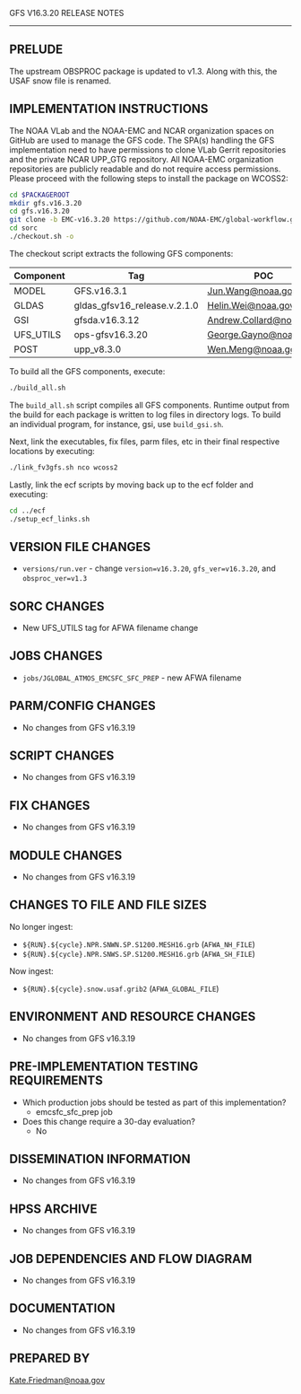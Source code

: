 GFS V16.3.20 RELEASE NOTES

-------
PRELUDE
-------

The upstream OBSPROC package is updated to v1.3. Along with this, the USAF snow file is renamed.

IMPLEMENTATION INSTRUCTIONS
---------------------------

The NOAA VLab and the NOAA-EMC and NCAR organization spaces on GitHub are used to manage the GFS code.  The SPA(s) handling the GFS implementation need to have permissions to clone VLab Gerrit repositories and the private NCAR UPP_GTG repository.  All NOAA-EMC organization repositories are publicly readable and do not require access permissions.  Please proceed with the following steps to install the package on WCOSS2:

```bash
cd $PACKAGEROOT
mkdir gfs.v16.3.20
cd gfs.v16.3.20
git clone -b EMC-v16.3.20 https://github.com/NOAA-EMC/global-workflow.git .
cd sorc
./checkout.sh -o
```

The checkout script extracts the following GFS components:

| Component | Tag         | POC               |
| --------- | ----------- | ----------------- |
| MODEL     | GFS.v16.3.1   | Jun.Wang@noaa.gov |
| GLDAS     | gldas_gfsv16_release.v.2.1.0 | Helin.Wei@noaa.gov |
| GSI       | gfsda.v16.3.12 | Andrew.Collard@noaa.gov |
| UFS_UTILS | ops-gfsv16.3.20 | George.Gayno@noaa.gov |
| POST      | upp_v8.3.0 | Wen.Meng@noaa.gov |

To build all the GFS components, execute:
```bash
./build_all.sh
```
The `build_all.sh` script compiles all GFS components. Runtime output from the build for each package is written to log files in directory logs. To build an individual program, for instance, gsi, use `build_gsi.sh`.

Next, link the executables, fix files, parm files, etc in their final respective locations by executing:
```bash
./link_fv3gfs.sh nco wcoss2
```

Lastly, link the ecf scripts by moving back up to the ecf folder and executing:
```bash
cd ../ecf
./setup_ecf_links.sh
```
VERSION FILE CHANGES
--------------------

* `versions/run.ver` - change `version=v16.3.20`, `gfs_ver=v16.3.20`, and `obsproc_ver=v1.3`

SORC CHANGES
------------

* New UFS_UTILS tag for AFWA filename change

JOBS CHANGES
------------

* `jobs/JGLOBAL_ATMOS_EMCSFC_SFC_PREP` - new AFWA filename

PARM/CONFIG CHANGES
-------------------

* No changes from GFS v16.3.19

SCRIPT CHANGES
--------------

* No changes from GFS v16.3.19

FIX CHANGES
-----------

* No changes from GFS v16.3.19

MODULE CHANGES
--------------

* No changes from GFS v16.3.19

CHANGES TO FILE AND FILE SIZES
------------------------------

No longer ingest:
* `${RUN}.${cycle}.NPR.SNWN.SP.S1200.MESH16.grb` (`AFWA_NH_FILE`)
* `${RUN}.${cycle}.NPR.SNWS.SP.S1200.MESH16.grb` (`AFWA_SH_FILE`)

Now ingest:
* `${RUN}.${cycle}.snow.usaf.grib2` (`AFWA_GLOBAL_FILE`)

ENVIRONMENT AND RESOURCE CHANGES
--------------------------------

* No changes from GFS v16.3.19

PRE-IMPLEMENTATION TESTING REQUIREMENTS
---------------------------------------

* Which production jobs should be tested as part of this implementation?
  * emcsfc_sfc_prep job
* Does this change require a 30-day evaluation?
  * No

DISSEMINATION INFORMATION
-------------------------

* No changes from GFS v16.3.19

HPSS ARCHIVE
------------

* No changes from GFS v16.3.19

JOB DEPENDENCIES AND FLOW DIAGRAM
---------------------------------

* No changes from GFS v16.3.19

DOCUMENTATION
-------------

* No changes from GFS v16.3.19

PREPARED BY
-----------
Kate.Friedman@noaa.gov
